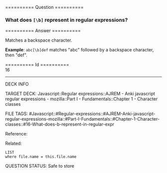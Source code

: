 ========== Question ==========  

### What does `[\b]` represent in regular expressions?  

========== Answer ==========  

Matches a backspace character.

**Example**: `abc[\b]def` matches "abc" followed by a backspace character, then "def".

========== Id ==========  
16

---

DECK INFO

TARGET DECK: Javascript::Regular expressions::AJREM - Anki javascript regular expressions - mozilla::Part I - Fundamentals::Chapter 1 - Character classes

FILE TAGS: #Javascript::#Regular-expressions::#AJREM-Anki-javascript-regular-expressions-mozilla::#Part-I-Fundamentals::#Chapter-1-Character-classes::#16-What-does-b-represent-in-regular-expr

Reference:

Related:

```dataview
LIST
where file.name = this.file.name
```


QUESTION STATUS: Safe to store
